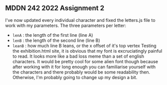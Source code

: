 ## MDDN 242 2022 Assignment 2
I've now updated every individual character and fixed the letters.js file to work with my parameters.
The three parameters per letter:
  * `lenA` : the length of the first line (line A)
  * `lenB` : the length of the second line (line B)
  * `leanB` : how much line B leans, or the x offset of it's top vertex
Testing the exhibition.html site, it is obvious that my font is excruciatingly painful to read. It looks more like a bad loss meme than a set of english characters. It would be pretty cool for some alien font though because after working with it for long enough you can familiarise yourself with the characters and there probably would be some readability then. Otherwise, I'm probably going to change up my design a bit.